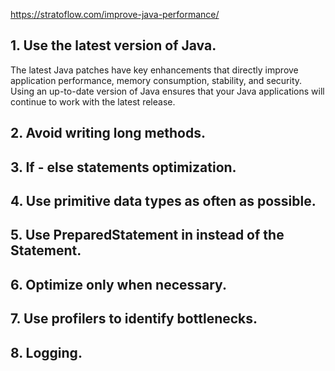 https://stratoflow.com/improve-java-performance/

## 1. Use the latest version of Java.

The latest Java patches have key enhancements that directly improve application performance, memory consumption, stability, and security. Using an up-to-date version of Java ensures that your Java applications will continue to work with the latest release.

## 2. Avoid writing long methods.

## 3. If - else statements optimization.

## 4. Use primitive data types as often as possible.

## 5. Use PreparedStatement in instead of the Statement.

## 6. Optimize only when necessary.

## 7. Use profilers to identify bottlenecks.

## 8. Logging.